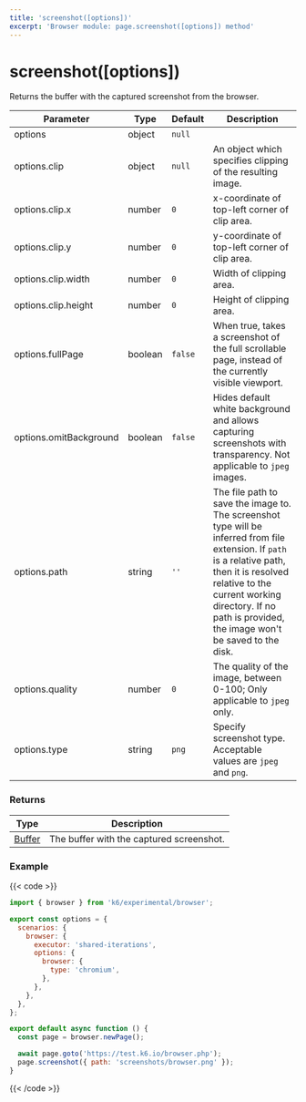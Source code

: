 ```yaml
---
title: 'screenshot([options])'
excerpt: 'Browser module: page.screenshot([options]) method'
---
```


# screenshot([options])

Returns the buffer with the captured screenshot from the browser.

<TableWithNestedRows>

| Parameter              | Type    | Default | Description                                                                                                                                                                                                                                              |
| ---------------------- | ------- | ------- | -------------------------------------------------------------------------------------------------------------------------------------------------------------------------------------------------------------------------------------------------------- |
| options                | object  | `null`  |                                                                                                                                                                                                                                                          |
| options.clip           | object  | `null`  | An object which specifies clipping of the resulting image.                                                                                                                                                                                               |
| options.clip.x         | number  | `0`     | x-coordinate of top-left corner of clip area.                                                                                                                                                                                                            |
| options.clip.y         | number  | `0`     | y-coordinate of top-left corner of clip area.                                                                                                                                                                                                            |
| options.clip.width     | number  | `0`     | Width of clipping area.                                                                                                                                                                                                                                  |
| options.clip.height    | number  | `0`     | Height of clipping area.                                                                                                                                                                                                                                 |
| options.fullPage       | boolean | `false` | When true, takes a screenshot of the full scrollable page, instead of the currently visible viewport.                                                                                                                                                    |
| options.omitBackground | boolean | `false` | Hides default white background and allows capturing screenshots with transparency. Not applicable to `jpeg` images.                                                                                                                                      |
| options.path           | string  | `''`    | The file path to save the image to. The screenshot type will be inferred from file extension. If `path` is a relative path, then it is resolved relative to the current working directory. If no path is provided, the image won't be saved to the disk. |
| options.quality        | number  | `0`     | The quality of the image, between 0-100; Only applicable to `jpeg` only.                                                                                                                                                                                 |
| options.type           | string  | `png`   | Specify screenshot type. Acceptable values are `jpeg` and `png`.                                                                                                                                                                                         |

</TableWithNestedRows>

### Returns

| Type                                                             | Description                              |
| ---------------------------------------------------------------- | ---------------------------------------- |
| [Buffer](https://nodejs.org/api/buffer.html#buffer_class_buffer) | The buffer with the captured screenshot. |

### Example

{{< code >}}

```javascript
import { browser } from 'k6/experimental/browser';

export const options = {
  scenarios: {
    browser: {
      executor: 'shared-iterations',
      options: {
        browser: {
          type: 'chromium',
        },
      },
    },
  },
};

export default async function () {
  const page = browser.newPage();

  await page.goto('https://test.k6.io/browser.php');
  page.screenshot({ path: 'screenshots/browser.png' });
}
```

{{< /code >}}
